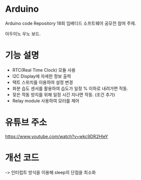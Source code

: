 # Arduino
Arduino code Repository
18회 임베디드 소프트웨어 공모전 참여 주제.

아두이노 우노 보드.


# 기능 설명
- RTC(Real Time Clock) 모듈 사용
- I2C Display에 자세한 정보 출력
- 택트 스위치를 이용하여 설정 변경
- 화분 습도 센서를 활용하여 습도가 일정 % 이하로 내려가면 작동.
- 잦은 작동 방지를 위해 일정 시간 지나면 작동. (조건 추가)
- Relay module 사용하여 모터를 제어 


# 유튜브 주소 
https://www.youtube.com/watch?v=wkc9DR2HleY

# 개선 코드
-> 인터럽트 방식을 이용해 sleep의 단점을 최소화
